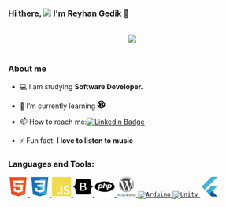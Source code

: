 ### Hi there, <img src="https://media.giphy.com/media/hvRJCLFzcasrR4ia7z/giphy.gif" width="30px"/> I'm  [Reyhan Gedik](https://github.com/ReyhanGe) 👋
<p align="center">
<br><img src="https://img.freepik.com/free-vector/young-woman-uses-computer-work-reduce-infection_1150-34985.jpg?w=740&t=st=1684916079~exp=1684916679~hmac=202bf49575f4dee988e06bb96540108b0b33fdb0dd62367644978367d9595ad9" width="280px"><br><br>
</p>

### About me

- 💻 I am studying **Software Developer.**

- 🌱 I’m currently learning <img src="https://github.com/devicons/devicon/blob/master/icons/rust/rust-plain.svg" title="Rust" alt="Rust" width="16" height="16"/>

- 📫 How to reach me:[![Linkedin Badge](https://img.shields.io/badge/-LinkedIn-blue?style=flat&logo=Linkedin&logoColor=white)](https://www.linkedin.com/in/reyhan-gedik/)

- ⚡ Fun fact: **I love to listen to music**


<h3 align="left">Languages and Tools:</h3>
<p align="left">  
    <a href="https://www.w3.org/html/" target="_blank"> 
        <code><img src="https://raw.githubusercontent.com/devicons/devicon/master/icons/html5/html5-original.svg" alt="html5" width="40" height="40"/></code> 
    </a>  
    <a href="https://www.w3schools.com/css/" target="_blank"> 
        <code><img src="https://raw.githubusercontent.com/devicons/devicon/master/icons/css3/css3-original.svg" alt="css3" width="40" height="40"/></code>  
    </a> 
    <a href="https://developer.mozilla.org/en-US/docs/Web/JavaScript" target="_blank"> 
        <code><img src="https://raw.githubusercontent.com/devicons/devicon/master/icons/javascript/javascript-plain.svg" alt="javascript" width="40" height="40"/></code>  
    </a>
    <a href="https://getbootstrap.com" target="_blank"> 
        <code><img src="https://raw.githubusercontent.com/devicons/devicon/master/icons/bootstrap/bootstrap-plain.svg" alt="bootstrap" width="40" height="40"/></code>  
    </a>  
    <a href="https://www.php.net/" target="_blank"> 
        <code><img src="https://raw.githubusercontent.com/devicons/devicon/master/icons/php/php-plain.svg" alt="php" width="40" height="40"/></code>  
    </a>
    <a href="https://wordpress.org/" target="_blank"> 
        <code><img src="https://raw.githubusercontent.com/devicons/devicon/master/icons/wordpress/wordpress-original.svg" alt="wordpress" width="40" height="40"/></code>  
    </a>
    <a href="https://www.arduino.cc/" target="_blank">
        <code><img src="https://profilinator.rishav.dev/skills-assets/arduino.png" alt="Arduino" height="40" /></code>
    </a>
    <a href="https://unity.com/" target="_blank">
        <code><img src="https://profilinator.rishav.dev/skills-assets/unity.png" alt="Unity" height="40" /></code>
    </a>
    <a href="https://api.flutter.dev/" target="_blank"> 
        <code><img src="https://raw.githubusercontent.com/devicons/devicon/master/icons/flutter/flutter-original.svg" alt="flutter" width="40" height="40"/></code>  
    </a>
</p>
